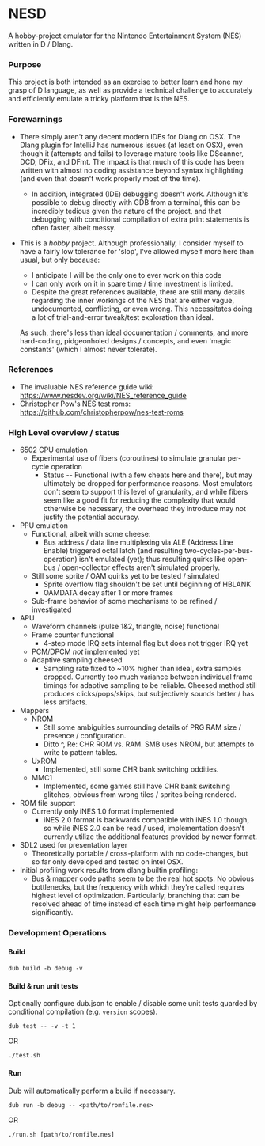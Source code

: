# NESD

A hobby-project emulator for the Nintendo Entertainment System (NES) written in D / Dlang.

### Purpose

This project is both intended as an exercise to better learn and hone my grasp of D language, as well as provide a technical challenge to accurately and efficiently emulate a tricky platform that is the NES.

### Forewarnings

* There simply aren't any decent modern IDEs for Dlang on OSX. The Dlang plugin for IntelliJ has numerous issues (at least on OSX), even though it (attempts and fails) to leverage mature tools like DScanner, DCD, DFix, and DFmt. The impact is that much of this code has been written with almost no coding assistance beyond syntax highlighting (and even that doesn't work properly most of the time).
  * In addition, integrated (IDE) debugging doesn't work. Although it's possible to debug directly with GDB from a terminal, this can be incredibly tedious given the nature of the project, and that debugging with conditional compilation of extra print statements is often faster, albeit messy.
* This is a _hobby_ project. Although professionally, I consider myself to have a fairly low tolerance for 'slop', I've allowed myself more here than usual, but only because:
  * I anticipate I will be the only one to ever work on this code
  * I can only work on it in spare time / time investment is limited.
  * Despite the great references available, there are still many details regarding the inner workings of the NES that are either vague, undocumented, conflicting, or even wrong. This necessitates doing a lot of trial-and-error tweak/test exploration than ideal.
  
  As such, there's less than ideal documentation / comments, and more hard-coding, pidgeonholed designs / concepts, and even 'magic constants' (which I almost never tolerate).

### References

* The invaluable NES reference guide wiki: https://www.nesdev.org/wiki/NES_reference_guide
* Christopher Pow's NES test roms: https://github.com/christopherpow/nes-test-roms

### High Level overview / status

* 6502 CPU emulation
  * Experimental use of fibers (coroutines) to simulate granular per-cycle operation
    * Status -- Functional (with a few cheats here and there), but  may ultimately be dropped for performance reasons. Most emulators don't seem to support this level of granularity, and while fibers seem like a good fit for reducing the complexity that would otherwise be necessary, the overhead they introduce may not justify the potential accuracy.
* PPU emulation
  * Functional, albeit with some cheese:
    * Bus address / data line multiplexing via ALE (Address Line Enable) triggered octal latch (and resulting two-cycles-per-bus-operation) isn't emulated (yet); thus resulting quirks like open-bus / open-collector effects aren't simulated properly.
  * Still some sprite / OAM quirks yet to be tested / simulated
    * Sprite overflow flag shouldn't be set until beginning of HBLANK
    * OAMDATA decay after 1 or more frames
  * Sub-frame behavior of some mechanisms to be refined / investigated
* APU
  * Waveform channels (pulse 1&2, triangle, noise) functional
  * Frame counter functional
    * 4-step mode IRQ sets internal flag but does not trigger IRQ yet
  * PCM/DPCM _not_ implemented yet
  * Adaptive sampling cheesed
    * Sampling rate fixed to ~10% higher than ideal, extra samples dropped. Currently too much variance between individual frame timings for adaptive sampling to be reliable. Cheesed method still produces clicks/pops/skips, but subjectively sounds better / has less artifacts.
* Mappers
  * NROM
    * Still some ambiguities surrounding details of PRG RAM size / presence / configuration.
    * Ditto ^, Re: CHR ROM vs. RAM. SMB uses NROM, but attempts to write to pattern tables.
  * UxROM
    * Implemented, still some CHR bank switching oddities.
  * MMC1
    * Implemented, some games still have CHR bank switching glitches, obvious from wrong tiles / sprites being rendered.
* ROM file support
  * Currently only iNES 1.0 format implemented
    * iNES 2.0 format is backwards compatible with iNES 1.0 though, so while iNES 2.0 can be read / used, implementation doesn't currently utilize the additional features provided by newer format.
* SDL2 used for presentation layer
  * Theoretically portable / cross-platform with no code-changes, but so far only developed and tested on intel OSX.
* Initial profiling work results from dlang builtin profiling:
  * Bus & mapper code paths seem to be the real hot spots. No obvious bottlenecks, but the frequency with which they're called requires highest level of optimization. Particularly, branching that can be resolved ahead of time instead of each time might help performance significantly.

### Development Operations

#### Build

```shell
dub build -b debug -v
```

#### Build & run unit tests

Optionally configure dub.json to enable / disable some unit tests guarded by conditional compilation (e.g. `version` scopes).

```shell
dub test -- -v -t 1
```

OR

```shell
./test.sh
```

#### Run

Dub will automatically perform a build if necessary.

```shell
dub run -b debug -- <path/to/romfile.nes>
```

OR

```shell
./run.sh [path/to/romfile.nes]
```


